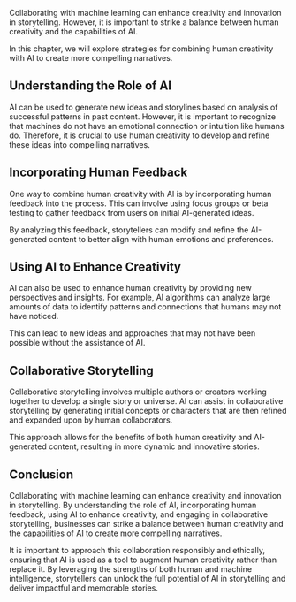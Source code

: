 
Collaborating with machine learning can enhance creativity and innovation in storytelling. However, it is important to strike a balance between human creativity and the capabilities of AI.

In this chapter, we will explore strategies for combining human creativity with AI to create more compelling narratives.

Understanding the Role of AI
----------------------------

AI can be used to generate new ideas and storylines based on analysis of successful patterns in past content. However, it is important to recognize that machines do not have an emotional connection or intuition like humans do. Therefore, it is crucial to use human creativity to develop and refine these ideas into compelling narratives.

Incorporating Human Feedback
----------------------------

One way to combine human creativity with AI is by incorporating human feedback into the process. This can involve using focus groups or beta testing to gather feedback from users on initial AI-generated ideas.

By analyzing this feedback, storytellers can modify and refine the AI-generated content to better align with human emotions and preferences.

Using AI to Enhance Creativity
------------------------------

AI can also be used to enhance human creativity by providing new perspectives and insights. For example, AI algorithms can analyze large amounts of data to identify patterns and connections that humans may not have noticed.

This can lead to new ideas and approaches that may not have been possible without the assistance of AI.

Collaborative Storytelling
--------------------------

Collaborative storytelling involves multiple authors or creators working together to develop a single story or universe. AI can assist in collaborative storytelling by generating initial concepts or characters that are then refined and expanded upon by human collaborators.

This approach allows for the benefits of both human creativity and AI-generated content, resulting in more dynamic and innovative stories.

Conclusion
----------

Collaborating with machine learning can enhance creativity and innovation in storytelling. By understanding the role of AI, incorporating human feedback, using AI to enhance creativity, and engaging in collaborative storytelling, businesses can strike a balance between human creativity and the capabilities of AI to create more compelling narratives.

It is important to approach this collaboration responsibly and ethically, ensuring that AI is used as a tool to augment human creativity rather than replace it. By leveraging the strengths of both human and machine intelligence, storytellers can unlock the full potential of AI in storytelling and deliver impactful and memorable stories.
